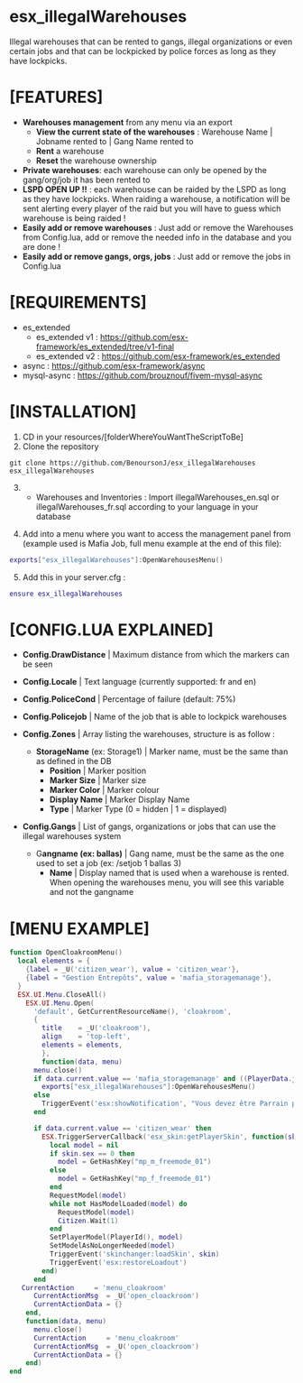 # esx_illegalWarehouses

Illegal warehouses that can be rented to gangs, illegal organizations or even certain jobs and that can be lockpicked by police forces as long as they have lockpicks.


# [FEATURES]


* **Warehouses management** from any menu via an export
  * **View the current state of the warehouses** : Warehouse Name | Jobname rented to | Gang Name rented to
  * **Rent** a warehouse
  * **Reset** the warehouse ownership
* **Private warehouses**: each warehouse can only be opened by the gang/org/job it has been rented to
* **LSPD OPEN UP !!** : each warehouse can be raided by the LSPD as long as they have lockpicks. When raiding a warehouse, a notification will be sent alerting every player of the raid but you will have to guess which warehouse is being raided !
* **Easily add or remove warehouses** : Just add or remove the Warehouses from Config.lua, add or remove the needed info in the database and you are done !
* **Easily add or remove gangs, orgs, jobs** : Just add or remove the jobs in Config.lua

# [REQUIREMENTS]


* es_extended
  * es_extended v1 : https://github.com/esx-framework/es_extended/tree/v1-final
  * es_extended v2 : https://github.com/esx-framework/es_extended
* async          : https://github.com/esx-framework/async
* mysql-async    : https://github.com/brouznouf/fivem-mysql-async

# [INSTALLATION]

1) CD in your resources/[folderWhereYouWantTheScriptToBe]
2) Clone the repository
```
git clone https://github.com/BenoursonJ/esx_illegalWarehouses esx_illegalWarehouses
```
3) * Warehouses and Inventories : Import illegalWarehouses_en.sql or illegalWarehouses_fr.sql according to your language in your database

4) Add into a menu where you want to access the management panel from (example used is Mafia Job, full menu example at the end of this file):
``` lua
exports["esx_illegalWarehouses"]:OpenWarehousesMenu()
```

5) Add this in your server.cfg :

``` lua
ensure esx_illegalWarehouses
```

# [CONFIG.LUA EXPLAINED]
* **Config.DrawDistance** | Maximum distance from which the markers can be seen
* **Config.Locale** | Text language (currently supported: fr and en)
* **Config.PoliceCond** | Percentage of failure (default: 75%)
* **Config.Policejob**	| Name of the job that is able to lockpick warehouses

* **Config.Zones** | Array listing the warehouses, structure is as follow :
  * **StorageName** (ex: Storage1) | Marker name, must be the same than as defined in the DB
    * **Position** | Marker position
    * **Marker Size** | Marker size
    * **Marker Color** | Marker colour
    * **Display Name** | Marker Display Name
    * **Type** | Marker Type (0 = hidden | 1 = displayed)

* **Config.Gangs** | List of gangs, organizations or jobs that can use the illegal warehouses system
  * G**angname (ex: ballas)** | Gang name, must be the same as the one used to set a job (ex: /setjob 1 ballas 3)
    * **Name** | Display named that is used when a warehouse is rented. When opening the warehouses menu, you will see this variable and not the gangname


# [MENU EXAMPLE]
``` lua
function OpenCloakroomMenu()
  local elements = {
    {label = _U('citizen_wear'), value = 'citizen_wear'},
    {label = "Gestion Entrepôts", value = 'mafia_storagemanage'},
  }
  ESX.UI.Menu.CloseAll()
    ESX.UI.Menu.Open(
      'default', GetCurrentResourceName(), 'cloakroom',
      {
        title    = _U('cloakroom'),
        align    = 'top-left',
        elements = elements,
        },
        function(data, menu)
      menu.close()
      if data.current.value == 'mafia_storagemanage' and ((PlayerData.job ~= nil and PlayerData.job.name == 'mafia' and PlayerData.job.grade_name == 'boss') or (PlayerData.job2 ~= nil and PlayerData.job2.name == 'mafia' and PlayerData.job2.grade_name == 'boss')) then
        exports["esx_illegalWarehouses"]:OpenWarehousesMenu()
      else
        TriggerEvent('esx:showNotification', "Vous devez être Parrain pour ouvrir ce menu")
      end

      if data.current.value == 'citizen_wear' then
        ESX.TriggerServerCallback('esx_skin:getPlayerSkin', function(skin, jobSkin)
          local model = nil
          if skin.sex == 0 then
            model = GetHashKey("mp_m_freemode_01")
          else
            model = GetHashKey("mp_f_freemode_01")
          end
          RequestModel(model)
          while not HasModelLoaded(model) do
            RequestModel(model)
            Citizen.Wait(1)
          end
          SetPlayerModel(PlayerId(), model)
          SetModelAsNoLongerNeeded(model)
          TriggerEvent('skinchanger:loadSkin', skin)
          TriggerEvent('esx:restoreLoadout')
        end)
      end
   CurrentAction     = 'menu_cloakroom'
      CurrentActionMsg  = _U('open_cloackroom')
      CurrentActionData = {}
    end,
    function(data, menu)
      menu.close()
      CurrentAction     = 'menu_cloakroom'
      CurrentActionMsg  = _U('open_cloackroom')
      CurrentActionData = {}
    end)
end
```
